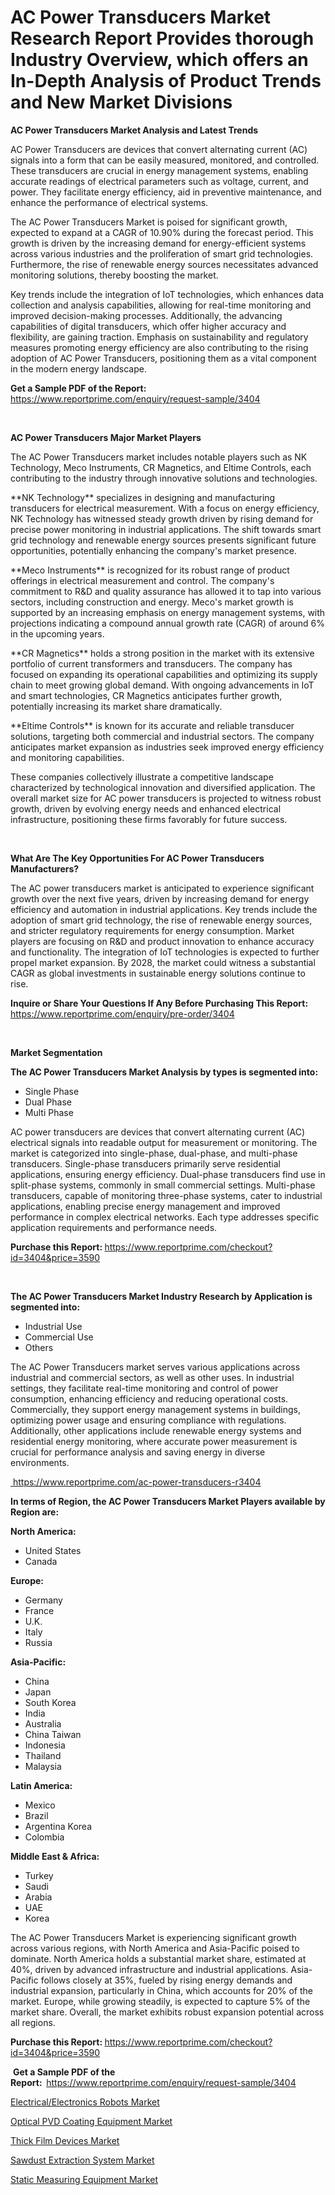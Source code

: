 <p><h1>AC Power Transducers Market Research Report Provides thorough Industry Overview, which offers an In-Depth Analysis of Product Trends and New Market Divisions</h1></p><p><strong>AC Power Transducers Market Analysis and Latest Trends</strong></p>
<p><p>AC Power Transducers are devices that convert alternating current (AC) signals into a form that can be easily measured, monitored, and controlled. These transducers are crucial in energy management systems, enabling accurate readings of electrical parameters such as voltage, current, and power. They facilitate energy efficiency, aid in preventive maintenance, and enhance the performance of electrical systems.</p><p>The AC Power Transducers Market is poised for significant growth, expected to expand at a CAGR of 10.90% during the forecast period. This growth is driven by the increasing demand for energy-efficient systems across various industries and the proliferation of smart grid technologies. Furthermore, the rise of renewable energy sources necessitates advanced monitoring solutions, thereby boosting the market.</p><p>Key trends include the integration of IoT technologies, which enhances data collection and analysis capabilities, allowing for real-time monitoring and improved decision-making processes. Additionally, the advancing capabilities of digital transducers, which offer higher accuracy and flexibility, are gaining traction. Emphasis on sustainability and regulatory measures promoting energy efficiency are also contributing to the rising adoption of AC Power Transducers, positioning them as a vital component in the modern energy landscape.</p></p>
<p><strong>Get a Sample PDF of the Report:&nbsp;</strong> <a href="https://www.reportprime.com/enquiry/request-sample/3404">https://www.reportprime.com/enquiry/request-sample/3404</a></p>
<p>&nbsp;</p>
<p><strong>AC Power Transducers Major Market Players</strong></p>
<p><p>The AC Power Transducers market includes notable players such as NK Technology, Meco Instruments, CR Magnetics, and Eltime Controls, each contributing to the industry through innovative solutions and technologies.</p><p>**NK Technology** specializes in designing and manufacturing transducers for electrical measurement. With a focus on energy efficiency, NK Technology has witnessed steady growth driven by rising demand for precise power monitoring in industrial applications. The shift towards smart grid technology and renewable energy sources presents significant future opportunities, potentially enhancing the company's market presence.</p><p>**Meco Instruments** is recognized for its robust range of product offerings in electrical measurement and control. The company's commitment to R&D and quality assurance has allowed it to tap into various sectors, including construction and energy. Meco's market growth is supported by an increasing emphasis on energy management systems, with projections indicating a compound annual growth rate (CAGR) of around 6% in the upcoming years.</p><p>**CR Magnetics** holds a strong position in the market with its extensive portfolio of current transformers and transducers. The company has focused on expanding its operational capabilities and optimizing its supply chain to meet growing global demand. With ongoing advancements in IoT and smart technologies, CR Magnetics anticipates further growth, potentially increasing its market share dramatically.</p><p>**Eltime Controls** is known for its accurate and reliable transducer solutions, targeting both commercial and industrial sectors. The company anticipates market expansion as industries seek improved energy efficiency and monitoring capabilities.</p><p>These companies collectively illustrate a competitive landscape characterized by technological innovation and diversified application. The overall market size for AC power transducers is projected to witness robust growth, driven by evolving energy needs and enhanced electrical infrastructure, positioning these firms favorably for future success.</p></p>
<p>&nbsp;</p>
<p><strong>What Are The Key Opportunities For AC Power Transducers Manufacturers?</strong></p>
<p><p>The AC power transducers market is anticipated to experience significant growth over the next five years, driven by increasing demand for energy efficiency and automation in industrial applications. Key trends include the adoption of smart grid technology, the rise of renewable energy sources, and stricter regulatory requirements for energy consumption. Market players are focusing on R&D and product innovation to enhance accuracy and functionality. The integration of IoT technologies is expected to further propel market expansion. By 2028, the market could witness a substantial CAGR as global investments in sustainable energy solutions continue to rise.</p></p>
<p><strong>Inquire or Share Your Questions If Any Before Purchasing This Report:</strong> <a href="https://www.reportprime.com/enquiry/pre-order/3404">https://www.reportprime.com/enquiry/pre-order/3404</a></p>
<p>&nbsp;</p>
<p><strong>Market Segmentation</strong></p>
<p><strong>The AC Power Transducers Market Analysis by types is segmented into:</strong></p>
<p><ul><li>Single Phase</li><li>Dual Phase</li><li>Multi Phase</li></ul></p>
<p><p>AC power transducers are devices that convert alternating current (AC) electrical signals into readable output for measurement or monitoring. The market is categorized into single-phase, dual-phase, and multi-phase transducers. Single-phase transducers primarily serve residential applications, ensuring energy efficiency. Dual-phase transducers find use in split-phase systems, commonly in small commercial settings. Multi-phase transducers, capable of monitoring three-phase systems, cater to industrial applications, enabling precise energy management and improved performance in complex electrical networks. Each type addresses specific application requirements and performance needs.</p></p>
<p><strong>Purchase this Report:&nbsp;</strong><a href="https://www.reportprime.com/checkout?id=3404&price=3590">https://www.reportprime.com/checkout?id=3404&price=3590</a></p>
<p>&nbsp;</p>
<p><strong>The AC Power Transducers Market Industry Research by Application is segmented into:</strong></p>
<p><ul><li>Industrial Use</li><li>Commercial Use</li><li>Others</li></ul></p>
<p><p>The AC Power Transducers market serves various applications across industrial and commercial sectors, as well as other uses. In industrial settings, they facilitate real-time monitoring and control of power consumption, enhancing efficiency and reducing operational costs. Commercially, they support energy management systems in buildings, optimizing power usage and ensuring compliance with regulations. Additionally, other applications include renewable energy systems and residential energy monitoring, where accurate power measurement is crucial for performance analysis and saving energy in diverse environments.</p></p>
<p><a href="https://www.reportprime.com/ac-power-transducers-r3404">&nbsp;https://www.reportprime.com/ac-power-transducers-r3404</a></p>
<p><strong>In terms of Region, the AC Power Transducers Market Players available by Region are:</strong></p>
<p>
    <p> <strong> North America: </strong>
        <ul>
            <li>United States</li>
            <li>Canada</li>
        </ul>
        </p> 
    <p> <strong> Europe: </strong>
        <ul>
            <li>Germany</li>
            <li>France</li>
            <li>U.K.</li>
            <li>Italy</li>
            <li>Russia</li>
        </ul>
        </p> 
    <p> <strong> Asia-Pacific: </strong>
        <ul>
            <li>China</li>
            <li>Japan</li>
            <li>South Korea</li>
            <li>India</li>
            <li>Australia</li>
            <li>China Taiwan</li>
            <li>Indonesia</li>
            <li>Thailand</li>
            <li>Malaysia</li>
        </ul>
        </p> 
    <p> <strong> Latin America: </strong>
        <ul>
            <li>Mexico</li>
            <li>Brazil</li>
            <li>Argentina Korea</li>
            <li>Colombia</li>
        </ul>
        </p> 
    <p> <strong> Middle East & Africa: </strong>
        <ul>
            <li>Turkey</li>
            <li>Saudi</li>
            <li>Arabia</li>
            <li>UAE</li>
            <li>Korea</li>
        </ul>
    </p>
    </p>
<p><p>The AC Power Transducers Market is experiencing significant growth across various regions, with North America and Asia-Pacific poised to dominate. North America holds a substantial market share, estimated at 40%, driven by advanced infrastructure and industrial applications. Asia-Pacific follows closely at 35%, fueled by rising energy demands and industrial expansion, particularly in China, which accounts for 20% of the market. Europe, while growing steadily, is expected to capture 5% of the market share. Overall, the market exhibits robust expansion potential across all regions.</p></p>
<p><strong>Purchase this Report: </strong><a href="https://www.reportprime.com/checkout?id=3404&price=3590">https://www.reportprime.com/checkout?id=3404&price=3590</a></p>
<p>&nbsp;<strong>Get a Sample PDF of the Report:&nbsp;&nbsp;</strong><a href="https://www.reportprime.com/enquiry/request-sample/3404">https://www.reportprime.com/enquiry/request-sample/3404</a></p>
<p><strong></strong></p>
<p><p><a href="https://issuu.com/reportprime-2/docs/electricalelectronics-robots-market_9102974aec82c8">Electrical/Electronics Robots Market</a></p><p><a href="https://issuu.com/reportprime-2/docs/optical-pvd-coating-equipment-marke_fd548ff0122e74">Optical PVD Coating Equipment Market</a></p><p><a href="https://github.com/AKSHATREPORTPRIME/Market-Research-Report-List-6/blob/main/thick-film-devices-market.md">Thick Film Devices Market</a></p><p><a href="https://www.linkedin.com/pulse/sawdust-extraction-system-market-trends-growth-outlook-vt0yf?trackingId=JjfLcMEIQzKjUuSPTQ%2Bg1w%3D%3D">Sawdust Extraction System Market</a></p><p><a href="https://www.linkedin.com/pulse/global-static-measuring-equipment-industry-analysis-share-growth-p8sff?trackingId=Cqs202OySCym%2FBI%2BPtp1gQ%3D%3D">Static Measuring Equipment Market</a></p></p>